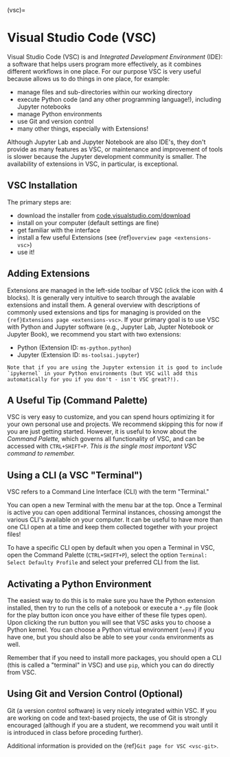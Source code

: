 (vsc)=
# Visual Studio Code (VSC)

Visual Studio Code (VSC) is and _Integrated Development Environment_ (IDE): a software that helps users program more effectively, as it combines different workflows in one place. For our purpose VSC is very useful because allows us to do things in one place, for example:
- manage files and sub-directories within our working directory
- execute Python code (and any other programming language!), including Jupyter notebooks
- manage Python environments
- use Git and version control
- many other things, especially with Extensions!

Although Jupyter Lab and Jupyter Notebook are also IDE's, they don't provide as many features as VSC, or maintenance and improvement of tools is slower because the Jupyter development community is smaller. The availability of extensions in VSC, in particular, is exceptional. 

## VSC Installation

The primary steps are:
- download the installer from [code.visualstudio.com/download](https://code.visualstudio.com/download)
- install on your computer (default settings are fine)
- get familiar with the interface
- install a few useful Extensions (see {ref}`overview page <extensions-vsc>`)
- use it!

## Adding Extensions

Extensions are managed in the left-side toolbar of VSC (click the icon with 4 blocks). It is generally very intuitive to search through the avalable extensions and install them. A general overview with descriptions of commonly used extensions and tips for managing is provided on the `{ref}Extensions page <extensions-vsc>`. If your primary goal is to use VSC with Python and Jupyter software (e.g., Jupyter Lab, Jupter Notebook or Jupyter Book), we recommend you start with two extensions:
- Python (Extension ID: `ms-python.python`)
- Jupyter (Extension ID: `ms-toolsai.jupyter`)

```{tip}
Note that if you are using the Jupyter extension it is good to include `ipykernel` in your Python environments (but VSC will add this automatically for you if you don't - isn't VSC great?!).
```

## A Useful Tip (Command Palette)

VSC is very easy to customize, and you can spend hours optimizing it for your own personal use and projects. We recommend skipping this for now if you are just getting started. However, it is useful to know about the _Command Palette,_ which governs all functionality of VSC, and can be accessed with `CTRL+SHIFT+P`. _This is the single most important VSC command to remember._

## Using a CLI (a VSC "Terminal")

VSC refers to a Command Line Interface (CLI) with the term "Terminal."

You can open a new Terminal with the menu bar at the top. Once a Terminal is active you can open additional Terminal instances, chossing amongst the various CLI's available on your computer. It can be useful to have more than one CLI open at a time and keep them collected together with your project files!

To have a specific CLI open by default when you open a Terminal in VSC, open the Command Palette (`CTRL+SHIFT+P`), select the option `Terminal: Select Defaulty Profile` and select your preferred CLI from the list.

## Activating a Python Environment

The easiest way to do this is to make sure you have the Python extension installed, then try to run the cells of a notebook or execute a `*.py` file (look for the play button icon once you have either of these file types open). Upon clicking the run button you will see that VSC asks you to choose a Python kernel. You can choose a Python virtual environment (`venv`) if you have one, but you should also be able to see your `conda` environments as well.

Remember that if you need to install more packages, you should open a CLI (this is called a "terminal" in VSC) and use `pip`, which you can do directly from VSC.

## Using Git and Version Control (Optional)

Git (a version control software) is very nicely integrated within VSC. If you are working on code and text-based projects, the use of Git is strongly encouraged (although if you are a student, we recommend you wait until it is introduced in class before proceding further).

Additional information is provided on the {ref}`Git page for VSC <vsc-git>`.
